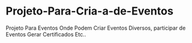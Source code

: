 # Projeto-Para-Cria-a-de-Eventos
Projeto Para Eventos Onde Podem Criar Eventos Diversos, participar de Eventos Gerar Certificados Etc..
